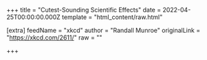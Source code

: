 
+++
title = "Cutest-Sounding Scientific Effects"
date = 2022-04-25T00:00:00.000Z
template = "html_content/raw.html"

[extra]
feedName = "xkcd"
author = "Randall Munroe"
originalLink = "https://xkcd.com/2611/"
raw = ""

+++

